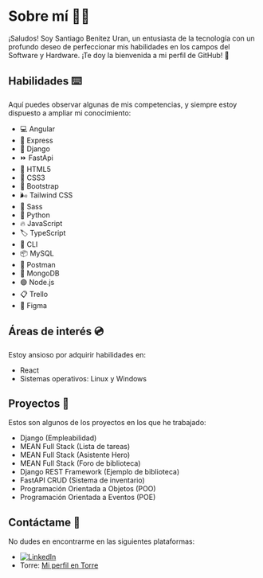 # Sobre mí 👨‍💻
¡Saludos! Soy Santiago Benitez Uran, un entusiasta de la tecnología con un profundo deseo de perfeccionar mis habilidades en los campos del Software y Hardware. ¡Te doy la bienvenida a mi perfil de GitHub! 👀

## Habilidades ⌨️
Aquí puedes observar algunas de mis competencias, y siempre estoy dispuesto a ampliar mi conocimiento:

- 💻 Angular
- 🚀 Express
- 🐍 Django
- ⏩ FastApi
- 📄 HTML5
- 🎨 CSS3
- 👢 Bootstrap
- 🌬️ Tailwind CSS
- 💅 Sass
- 🐍 Python
- 🔥 JavaScript
- 🏷️ TypeScript
- 🔨 CLI
- 📦 MySQL
- 📮 Postman
- 🍃 MongoDB
- 🟢 Node.js
- 📋 Trello
- 🎨 Figma



## Áreas de interés 💿
Estoy ansioso por adquirir habilidades en:

- React
- Sistemas operativos: Linux y Windows

## Proyectos 💾
Estos son algunos de los proyectos en los que he trabajado:

- Django (Empleabilidad)
- MEAN Full Stack (Lista de tareas)
- MEAN Full Stack (Asistente Hero)
- MEAN Full Stack (Foro de biblioteca)
- Django REST Framework (Ejemplo de biblioteca)
- FastAPI CRUD (Sistema de inventario)
- Programación Orientada a Objetos (POO)
- Programación Orientada a Eventos (POE)

## Contáctame 📱
No dudes en encontrarme en las siguientes plataformas:

- [![LinkedIn](https://img.shields.io/badge/LinkedIn--blue?style=social&logo=linkedin)](https://www.linkedin.com/in/santib)
- Torre: [Mi perfil en Torre](https://torre.ai/s/ecBx7lXUzY)
